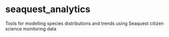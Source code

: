# seaquest_analytics
Tools for modelling species distributions and trends using Seaquest citizen science monitoring data
